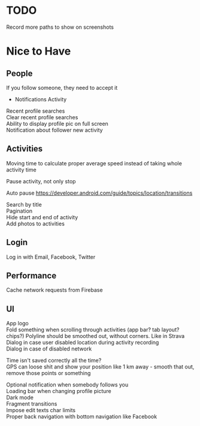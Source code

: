 # TODO

Record more paths to show on screenshots

# Nice to Have

## People

If you follow someone, they need to accept it

- Notifications Activity

Recent profile searches  
Clear recent profile searches  
Ability to display profile pic on full screen  
Notification about follower new activity

## Activities

Moving time to calculate proper average speed instead of taking whole activity time

Pause activity, not only stop

Auto pause
https://developer.android.com/guide/topics/location/transitions

Search by title  
Pagination  
Hide start and end of activity  
Add photos to activities

## Login

Log in with Email, Facebook, Twitter

## Performance

Cache network requests from Firebase

## UI

App logo  
Fold something when scrolling through activities (app bar? tab layout? chips?)
Polyline should be smoothed out, without corners. Like in Strava   
Dialog in case user disabled location during activity recording  
Dialog in case of disabled network

Time isn't saved correctly all the time?  
GPS can loose shit and show your position like 1 km away - smooth that out, remove those points or something

Optional notification when somebody follows you  
Loading bar when changing profile picture  
Dark mode  
Fragment transitions  
Impose edit texts char limits  
Proper back navigation with bottom navigation like Facebook
